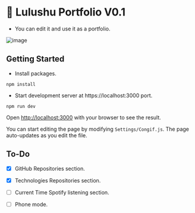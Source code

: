 #  💚 Lulushu Portfolio V0.1

- You can edit it and use it as a portfolio. 

![image](https://github.com/luluwux/Portfolio-V01/assets/87658293/e74d6435-d972-4933-9416-6e3812195a7a)

## Getting Started

- Install packages.
```
npm install
```
- Start development server at https://localhost:3000 port.
```
npm run dev
```

Open [http://localhost:3000](http://localhost:3000) with your browser to see the result.

You can start editing the page by modifying `Settings/Congif.js`. The page auto-updates as you edit the file.

## To-Do

- [x] GitHub Repositories section.
- [x] Technologies Repositories section.
- [ ] Current Time Spotify listening section.
- [ ] Phone mode.



